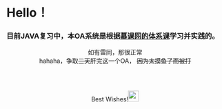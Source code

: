 <h1>Hello！</h1>

### 目前JAVA复习中，本OA系统是根据[慕课网的体系课](https://class.imooc.com/java2021#Anchor)学习并实践的。

<div align="center">如有雷同，那很正常</div>

<div align="center">
hahaha，争取<s>三天</s>肝完这一个OA，
<s>因为太摸鱼了而被打</s>
</div>

### &nbsp;

<div align="center">
Best Wishes!<img src="https://emoji.discord.st/emojis/00c6e060-f647-4e9c-b06f-ce5d44866ff3.gif" width="25">
</div>
